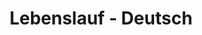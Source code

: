 ---
layout: resume
title: Lebenslauf - Deutsch
description: 
hide_description: true
left_column:
  - work
  - volunteer
  - education
  - awards
  - publications
  - references
right_column:
  - languages
  - skills
  - interests
no_language_icons: false
no_skill_icons: false
buttons:
  print: true
  pdf: /assets/lebenslauf-deutsch.pdf
  # For the vCard you can either provide a link to a .vcf file in assets (see `pdf` above),
  # or use `h2vx.com` to generate a vCard on the fly based on the structured data of the resume page.
  # The later requires `hydejack.no_structured_data: false` and only works once the site is deployed to a public URL.
  vcf: /assets/Jakob Gabriel.vcf
  # http://h2vx.com/vcf/<!--url-->
  #json: /assets/resume.json
  ondrive: https://1drv.ms/u/s!ApGC4LfxKCgGicR_6WNFuvW_SenzcQ?e=AzshDb
# Resume data for German
resume:
  # If you have a `resume.json` file, copy it into `_data` and delete this file.
  # If you don't have a JSON Resume you can just edit this YAML file instead.
  # See also: <https://jsonresume.org/>.

  basics:
    name: 'Jakob Gabriel'
    label: 'Analytics and Data Engineer'
    picture: 'assets/img/logo.jpeg'
    email: 'jakob.gabriel5@googlemail.com'
    phone: '+49-159-01665306'
    #website: 
    #summary: TODO
    location:
      address: 'Friedrich-Engels-Str. 13'
      postalCode: '99086'
      city: 'Erfurt'
      countryCode: 'DE'
      region: 'Thüringen'
    profiles:
      - network: 'GitHub'
        username: 'Jakob Gabriel'
        url: 'https://github.com/jakobgabriel'
      - network: 'LinkedIn'
        username: 'Jakob Gabriel'
        url: 'https://www.linkedin.com/in/jakob-gabriel'
      - network: 'XING'
        username: 'Jakob Gabriel'
        url: 'https://www.xing.com/profile/Jakob_Gabriel4'

  work:
    - company: 'ContiTech Techno-Chemie GmbH - Karben'
      position: 'Analytics and Data Engineer'
      website: 'https://www.continental-industry.com/de/topnavi/company/organization/mobile-fluid-systems'
      startDate: '2022-01-01'
      endDate: ''
      highlights:
        - section: Zusammenfassung
        - items: 
            - Erarbeiten und Definieren von Analytics Anwendungsfällen und Projekten auf Basis von Problemstellungen in Produktionsprozessen der Mobile Fluid Systems in Zusammenarbeit mit Steakholdern 
            - Ausführen von kontinuierlichen Verbesserungsprozessen durch Anwendung von analytischen Methoden im datengetriebenen Problemlösungsprozess vor dem Hintergrund von globalen Skalierungspotenzialen 
            - Interpretieren und Dokumentieren von Lösungsansätzen aus durchgeführten Anwendungsfällen und Projekten zur weiteren Entscheidungsfindung und Iteration
            - Automatisieren von Analytics und operativen Business Workflows zur Beschleunigung von Ergebnisfindung und Unterstützung von Entscheidungsfindungsprozessen von Steakholdern
            - Vorbereitung von Budgets für Analytics Projekte mit anschließender Sicherstellung dieser im Rahmen von definierten Projektzielen
            - Vorbereitung und Dokumentation von Guidelines im Rahmen von Lessons Learned aus abgeschlossenen Projekten zur kontinuierlichen Weiterentwicklung
            - Unterstützung von existierenden Prozess- und Maschinenstandards vor dem Hintergrund von Ergebnissen aus Analytics Projekten
            - Enge Zusammenarbeit mit anderen Business Unit Funktionen und den ContiTech Zentralfunktionen
        - section: Industrie 4.0 Management und Strategie
        - items:
            - Verwaltung und Koordinierung von Anwendungsfällen und Projekten für datengestützte Prozessverbesserungen in Fertigungsprozessen
            - Unterstützung und Umsetzung kontinuierlicher Verbesserungsmaßnahmen durch Anwendung fortschrittlicher Datenanalysemethoden
            - Umsetzung von fertigungsprozessspezifischen Problemen mit Daten in Entscheidungsabläufe
            - Schnittstelle zu lokalen Werks- und BA-Funktionen, um fertigungstechnische Anforderungen und sonstiges Feedback für Data Analytics und Data Science Themen zu sammeln
            - Übersetzen Sie die Anforderungen des Werks/der Betriebseinheit in Anwendungsfälle und Verfahren, um die Implementierung sicherzustellen
            - Beitrag zur strategischen Planung von OT-Lösungen, um fortgeschrittene Analyse- und Data-Science-Kapazitäten sicherzustellen
            - Strategische Planung von Manufacturing Intelligence / Analytics-Lösungen für MFS, basierend auf den neuesten OT-Lösungen und CT- und MFS-Implementierungen
            - Teilnahme an und/oder Leitung von globalen oder lokalen fertigungstechnischen und funktionsübergreifenden Projekten mit dem Hintergrund fortschrittlicher Analyseansätze
            - Koordinierung von Data Analytics und Data Science Use Cases und Projekten auf globaler Ebene
        - section: Finanzmanagement für Industrie 4.0-Implementierungen
        - items:
            - Vorbereitung des Budgets und der Prognosen für Anwendungsfälle und Projekte im Bereich Data Analytics und Data Science
            - Sicherstellen, dass die finanziellen Ziele innerhalb der Anwendungsfälle oder Projekte erreicht werden
        - section: Manufacturing Intelligence / (Advanced) Analytics / Data Science
        - items:
            - Verständnis der Probleme des Herstellungsprozesses 
            - Definition von Analysezielen in Bezug auf die Anwendungsfälle und Projekte
            - Verstehen, Bereinigen, Zusammenführen und Vorbereiten von Daten für Anwendungsfälle und Projekte
            - Abstrahieren von Merkmalen aus vorbereiteten Daten
            - Daten erforschen (visuelles Management)
            - Modellieren und Ausführen von Analytics Workflows für Routineursachen und -entscheidungen
            - Automatisieren der Ausführung von Analytics-Workflows
            - Interpretieren, Evaluieren der Workflow-Ergebnisse und deren Nutzen
            - Kontinuierliche Iteration über Analytics Workflows für bessere und schnellere Prozessentwicklungszyklen
        - section: Entwicklung und Einführung von MFS-weiten Digitalisierungsstandards
        - items:
            - Unterstützung bei der Evaluierung und Implementierung von Software wie z.B. PLC, MDA/PDA, MES und Hardware wie z.B. Edge-Technologie nach CT- und MFS-Standards
            - Identifikation von Schlüsselprozessen mit erheblichem Digitalisierungsbedarf sowie von Schlüsselkonzepten und -technologien zur Digitalisierung (MFS-intern und -extern, z.B. präventive und prädiktive Ansätze)
            - Entwicklung von Standards in Bezug auf Methoden (z.B. Data Exploration, Advanced Analytics, Data Science), Prozesse und Tools/Technologien (z.B. prädiktive Methoden)
            - Organisation und Umsetzung von Rollout-Konzepten, Kommunikation und Compliance der entwickelten Digitalisierungsstandards in allen MFS PMS (geteilt)
            - Unterstützung der lokalen Operations und ME bei der Lösungsimplementierung in Bezug auf Analytics-Ansätze
        - section: Schulung und Coaching
        - items:
            - Bereitstellung von Use Case- und projektbezogener Dokumentation für die kontinuierliche Qualifizierung anderer Fertigungsingenieure
            - Austausch von Wissen und Status bestehender Projekte innerhalb der MFS-Organisation
        - section: Standardisierung
        - items:
            - Entwicklung zentraler Standards für die Fertigungstechnik für Shopfloor IT/OT und Manufacturing Intelligence Aktivitäten
            - Bereitstellung von Feedback und Input für die weitere Entwicklung von Standards für die Fertigungstechnik

    - company: 'ContiTech MGW GmbH - Waltershausen'
      position: 'Quality Engineer'
      website: 'https://www.continental-industry.com/de/topnavi/company/organization/mobile-fluid-systems'
      startDate: '2018-10-01'
      endDate: '2021-12-31'
      highlights:
        - items:
            - Durchführung von Bemusterungen/Reklamationen 
            - Abstimmung der Bemusterungstermine mit globalem Qualitätsplaner zwischen ICO Kunden und Produktion
            - Erstellung von Erstmusterprüfberichten für BM-Teile
            - Bearbeitung von Vorserienreklamationen Überwachung der Abarbeitung von Korrekturmaßnahmen
            - Übertragung von Ursachen, sowie Maßnahmen aus Reklamationen in die FMEA
            - Prüfplanung - Entwicklung von Lehren-Konzepten zur Prüfung von BM-Teilen in den verschiedenen Fertigungsschritten
            - Mitarbeit bei der Festlegung von teilebezogenen Lehren-Layouts
            - Erstellung und Pflege von Prüfanweisungen Erstellung des Vorserien Kontrollplans, des Serien Kontrollplans sowie Produktionsablaufplans
            - Ermittlung und Bewertung von qualitätsrelevanten Kundenanforderungen innerhalb Herstellbarkeitsprozess
            - Überprüfung der Zeichnungen auf Einhaltung von internen Vorgaben sowie qualitätsrelevanten Themen Dokumentation von Abweichungen bzw. Auflagen bei der Herstellbarkeitsbewertung
            - Koordination und Moderation der FMEA Sitzungen
            - Mitarbeit in FMEA Besprechungen 
            - Durchführung von Risikoanalysen
            - Teilnahme an internen Prozessserien sowie an Kundenabnahmen
            - Koordination/Terminierung der Kundentermine mit globalem Qualitätsplaner und Produktion
            - Wirksamkeitsprüfung der Poka Yoke-Maßnahmen
            - Überprüfung von produkt- sowie prozessbezogenen Dokumenten auf Richtigkeit und Vollständigkeit
            - Einleitung sowie Betreuung von Prozessfähigkeitsuntersuchungen
            - Durchsetzung des Prinzips der eigenverantwortlichen Überwachung an jedem Arbeitsplatz 
            - Vorgabe, Einweisung und Überwachung zur Einhaltung der Arbeitsplatz-sowie Prüfdokumentation
            - Stetige Verbesserung mit dem Ziel der Senkung der Qualitätskosten 
            - Eindeutige Identifizierung, Kennzeichnung und Rückverfolgung der Produkte sowie Lenkung nach FIFO
            - Sicherung der Prozessfähigkeit der produktrelevanten Maschinen und Anlagen AS/WS/UWS im Rahmen der Tätigkeiten

    - company: 'ContiTech MGW GmbH - Waltershausen'
      position: 'Werksstudent'
      website: 'https://www.continental-industry.com/de/topnavi/company/organization/mobile-fluid-systems'
      startDate: '2015-10-01'
      endDate: '2018-09-30'
      highlights:
        - items:
            - Analyse von Problemen und Entwicklung von Lösungen im Bereich der Produkt- und Prozessindustrialisierung
            - Dokumentation der Analysen im Rahmen einer semesterbegleitenden Projekt- oder Seminararbeit.

    - company: 'ContiTech MGW GmbH - Waltershausen'
      position: 'Praktikant'
      website: 'https://www.continental-industry.com/de/topnavi/company/organization/mobile-fluid-systems'
      startDate: '2015-08-01'
      endDate: '2015-09-30'


  education:
    - institution: 'Hochschule Schmalkalden'
      area: 'Angewandte Kunststofftechnik'
      studyType: 'Master of Engineering'
      startDate: '2019-04-01'
      endDate: ''
      gpa: 'N/A'
      url: 'https://www.hsm-fernstudium.de/masterstudiengaenge/angewandte-kunststofftechnik-meng'
    - institution: 'Duale Hochschule Gera Eisenach'
      area: 'Kunststofftechnik'
      studyType: 'Bachelor of Engineering'
      startDate: '2015-10-01'
      endDate: '2018-09-30'
      gpa: '1.6'
      url: 'https://www.dhge.de/DHGE/Studiengaenge/Technik/Kunststofftechnik.html'


  skills:
    - name: 'Projektmanagement'
      level: '2-3'
      keywords: 
        - "MS Project"
        - "MS Planner"
        - "Gitlab"
    - name: 'Qualitätsmanagement'
      level: '3-3'
      keywords:
        - 'FMEA Moderation'
        - 'Produktauditierung'
        - 'APQP'
    - name: 'Statistik'
      level: '2-3'
      keywords:
        - "Minitab"
    - name: 'Programmiersprachen'
      level: '1-3'
      keywords: 
        - "Python"
    - name: 'Analytics Tools'
      level: '2-3'
      keywords:
        - "KNIME Analytics Platform"
    - name: 'Datenbanken'
      level: '2-3'
      keywords:
        - "Postgres"
        - "Timescale"
        - "InfluxDB"
        - "Cassandra"
    - name: 'Data Visualization'
      level: '2-3'
      keywords: 
        - "Grafana"
        - "Superset"
        - "PowerBI"

  languages:
    - language: 'Deutsch'
      fluency: 'native-speaker'
    - language: 'Englisch'
      fluency: 'professional-working-proficiency'
---